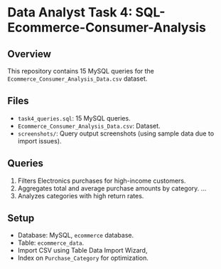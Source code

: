 # Data Analyst  Task 4: SQL- Ecommerce-Consumer-Analysis
## Overview
This repository contains 15 MySQL queries for the `Ecommerce_Consumer_Analysis_Data.csv` dataset.

## Files
- `task4_queries.sql`: 15 MySQL queries. 
- `Ecommerce_Consumer_Analysis_Data.csv`: Dataset.
- `screenshots/`: Query output screenshots (using sample data due to import issues).
## Queries
1. Filters Electronics purchases for high-income customers.
2. Aggregates total and average purchase amounts by category.
...
15. Analyzes categories with high return rates.

## Setup
- Database: MySQL, `ecommerce` database.
- Table: `ecommerce_data`.
-  Import CSV using Table Data Import Wizard, 
- Index on `Purchase_Category` for optimization.
